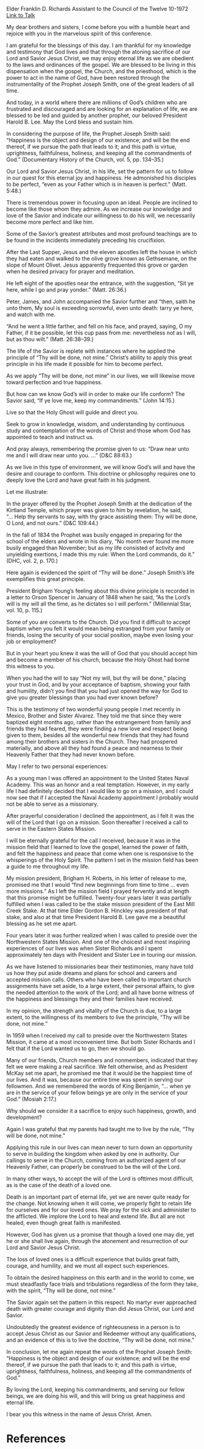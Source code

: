 Elder Franklin D. Richards
Assistant to the Council of the Twelve
10-1972
[Link to Talk](https://www.churchofjesuschrist.org/study/general-conference/1972/10/thy-will-be-done-o-lord?lang=eng)

My dear brothers and sisters, I come before you with a humble heart and rejoice with you in the marvelous spirit of this conference.

I am grateful for the blessings of this day. I am thankful for my knowledge and testimony that God lives and that through the atoning sacrifice of our Lord and Savior Jesus Christ, we may enjoy eternal life as we are obedient to the laws and ordinances of the gospel. We are blessed to be living in this dispensation when the gospel, the Church, and the priesthood, which is the power to act in the name of God, have been restored through the instrumentality of the Prophet Joseph Smith, one of the great leaders of all time.

And today, in a world where there are millions of God’s children who are frustrated and discouraged and are looking for an explanation of life, we are blessed to be led and guided by another prophet, our beloved President Harold B. Lee. May the Lord bless and sustain him.

In considering the purpose of life, the Prophet Joseph Smith said: “Happiness is the object and design of our existence; and will be the end thereof, if we pursue the path that leads to it; and this path is virtue, uprightness, faithfulness, holiness, and keeping all the commandments of God.” (Documentary History of the Church, vol. 5, pp. 134–35.)

Our Lord and Savior Jesus Christ, in his life, set the pattern for us to follow in our quest for this eternal joy and happiness. He admonished his disciples to be perfect, “even as your Father which is in heaven is perfect.” (Matt. 5:48.)

There is tremendous power in focusing upon an ideal. People are inclined to become like those whom they admire. As we increase our knowledge and love of the Savior and indicate our willingness to do his will, we necessarily become more perfect and like him.

Some of the Savior’s greatest attributes and most profound teachings are to be found in the incidents immediately preceding his crucifixion.

After the Last Supper, Jesus and the eleven apostles left the house in which they had eaten and walked to the olive grove known as Gethsemane, on the slope of Mount Olivet. Jesus apparently frequented this grove or garden when he desired privacy for prayer and meditation.

He left eight of the apostles near the entrance, with the suggestion, “Sit ye here, while I go and pray yonder.” (Matt. 26:36.)

Peter, James, and John accompanied the Savior further and “then, saith he unto them, My soul is exceeding sorrowful, even unto death: tarry ye here, and watch with me.

“And he went a little farther, and fell on his face, and prayed, saying, O my Father, if it be possible, let this cup pass from me: nevertheless not as I will, but as thou wilt.” (Matt. 26:38–39.)

The life of the Savior is replete with instances where he applied the principle of “Thy will be done, not mine.” Christ’s ability to apply this great principle in his life made it possible for him to become perfect.

As we apply “Thy will be done, not mine” in our lives, we will likewise move toward perfection and true happiness.

But how can we know God’s will in order to make our life conform? The Savior said, “If ye love me, keep my commandments.” (John 14:15.)

Live so that the Holy Ghost will guide and direct you.

Seek to grow in knowledge, wisdom, and understanding by continuous study and contemplation of the words of Christ and those whom God has appointed to teach and instruct us.

And pray always, remembering the promise given to us: “Draw near unto me and I will draw near unto you. …” (D&C 88:63.)

As we live in this type of environment, we will know God’s will and have the desire and courage to conform. This doctrine or philosophy requires one to deeply love the Lord and have great faith in his judgment.

Let me illustrate:

In the prayer offered by the Prophet Joseph Smith at the dedication of the Kirtland Temple, which prayer was given to him by revelation, he said, “… Help thy servants to say, with thy grace assisting them: Thy will be done, O Lord, and not ours.” (D&C 109:44.)

In the fall of 1834 the Prophet was busily engaged in preparing for the school of the elders and wrote in his diary, “No month ever found me more busily engaged than November; but as my life consisted of activity and unyielding exertions, I made this my rule: When the Lord commands, do it.” (DHC, vol. 2, p. 170.)

Here again is evidenced the spirit of “Thy will be done.” Joseph Smith’s life exemplifies this great principle.

President Brigham Young’s feeling about this divine principle is recorded in a letter to Orson Spencer in January of 1848 when he said, “As the Lord’s will is my will all the time, as he dictates so I will perform.” (Millennial Star, vol. 10, p. 115.)

Some of you are converts to the Church. Did you find it difficult to accept baptism when you felt it would mean being estranged from your family or friends, losing the security of your social position, maybe even losing your job or employment?

But in your heart you knew it was the will of God that you should accept him and become a member of his church, because the Holy Ghost had borne this witness to you.

When you had the will to say “Not my will, but thy will be done,” placing your trust in God, and by your acceptance of baptism, showing your faith and humility, didn’t you find that you had just opened the way for God to give you greater blessings than you had ever known before?

This is the testimony of two wonderful young people I met recently in Mexico, Brother and Sister Alvarez. They told me that since they were baptized eight months ago, rather than the estrangement from family and friends they had feared, they were finding a new love and respect being given to them, besides all the wonderful new friends that they had found among their brothers and sisters in the Church. They had prospered materially, and above all they had found a peace and nearness to their Heavenly Father that they had never known before.

May I refer to two personal experiences:

As a young man I was offered an appointment to the United States Naval Academy. This was an honor and a real temptation. However, in my early life I had definitely decided that I would like to go on a mission, and I could now see that if I accepted the Naval Academy appointment I probably would not be able to serve as a missionary.



After prayerful consideration I declined the appointment, as I felt it was the will of the Lord that I go on a mission. Soon thereafter I received a call to serve in the Eastern States Mission.

I will be eternally grateful for the call I received, because it was in the mission field that I learned to love the gospel, learned the power of faith, and felt the happiness and peace that come when one is responsive to the whisperings of the Holy Spirit. The pattern I set in the mission field has been a guide to me throughout my life.

My mission president, Brigham H. Roberts, in his letter of release to me, promised me that I would “find new beginnings from time to time … even more missions.” As I left the mission field I prayed fervently and at length that this promise might be fulfilled. Twenty-four years later it was partially fulfilled when I was called to be the stake mission president of the East Mill Creek Stake. At that time Elder Gordon B. Hinckley was president of that stake, and also at that time President Harold B. Lee gave me a beautiful blessing as he set me apart.

Four years later it was further realized when I was called to preside over the Northwestern States Mission. And one of the choicest and most inspiring experiences of our lives was when Sister Richards and I spent approximately ten days with President and Sister Lee in touring our mission.

As we have listened to missionaries bear their testimonies, many have told us how they put aside dreams and plans for school and careers and accepted mission calls. Others who have been called to important church assignments have set aside, to a large extent, their personal affairs, to give the needed attention to the work of the Lord; and all have borne witness of the happiness and blessings they and their families have received.

In my opinion, the strength and vitality of the Church is due, to a large extent, to the willingness of its members to live the principle, “Thy will be done, not mine.”

In 1959 when I received my call to preside over the Northwestern States Mission, it came at a most inconvenient time. But both Sister Richards and I felt that if the Lord wanted us to go, then we should go.

Many of our friends, Church members and nonmembers, indicated that they felt we were making a real sacrifice. We felt otherwise, and as President McKay set me apart, he promised me that it would be the happiest time of our lives. And it was, because our entire time was spent in serving our fellowmen. And we remembered the words of King Benjamin, “… when ye are in the service of your fellow beings ye are only in the service of your God.” (Mosiah 2:17.)

Why should we consider it a sacrifice to enjoy such happiness, growth, and development?

Again I was grateful that my parents had taught me to live by the rule, “Thy will be done, not mine.”

Applying this rule in our lives can mean never to turn down an opportunity to serve in building the kingdom when asked by one in authority. Our callings to serve in the Church, coming from an authorized agent of our Heavenly Father, can properly be construed to be the will of the Lord.

In many other ways, to accept the will of the Lord is ofttimes most difficult, as is the case of the death of a loved one.

Death is an important part of eternal life, yet we are never quite ready for the change. Not knowing when it will come, we properly fight to retain life for ourselves and for our loved ones. We pray for the sick and administer to the afflicted. We implore the Lord to heal and extend life. But all are not healed, even though great faith is manifested.

However, God has given us a promise that though a loved one may die, yet he or she shall live again, through the atonement and resurrection of our Lord and Savior Jesus Christ.

The loss of loved ones is a difficult experience that builds great faith, courage, and humility, and we must all expect such experiences.

To obtain the desired happiness on this earth and in the world to come, we must steadfastly face trials and tribulations regardless of the form they take, with the spirit, “Thy will be done, not mine.”

The Savior again set the pattern in this respect. No martyr ever approached death with greater courage and dignity than did Jesus Christ, our Lord and Savior.

Undoubtedly the greatest evidence of righteousness in a person is to accept Jesus Christ as our Savior and Redeemer without any qualifications, and an evidence of this is to live the doctrine, “Thy will be done, not mine.”

In conclusion, let me again repeat the words of the Prophet Joseph Smith: “Happiness is the object and design of our existence; and will be the end thereof, if we pursue the path that leads to it; and this path is virtue, uprightness, faithfulness, holiness, and keeping all the commandments of God.”

By loving the Lord, keeping his commandments, and serving our fellow beings, we are doing his will, and this will bring us great happiness and eternal life.

I bear you this witness in the name of Jesus Christ. Amen.

# References
